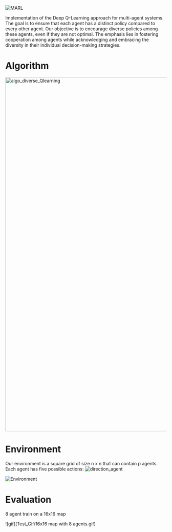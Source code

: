 ![MARL](https://github.com/user-attachments/assets/8297f7d6-1062-48d7-b5b7-bd97d21a9027)

Implementation of the Deep Q-Learning approach for multi-agent systems. 
The goal is to ensure that each agent has a distinct policy compared to every other agent. 
Our objective is to encourage diverse policies among these agents, even if they are not optimal.
The emphasis lies in fostering cooperation among agents while acknowledging and embracing the diversity in their individual decision-making strategies.

# Algorithm

<img width="1104" alt="algo_diverse_Qlearning" src="https://github.com/user-attachments/assets/84c72ce5-e7f6-4566-b78b-841a26f3f5ea">


# Environment
Our environment is a square grid of size n x n that can contain p agents. Each agent
has five possible actions:
![direction_agent](https://github.com/user-attachments/assets/eac9cba5-f8cf-4fa8-b961-23aa02450d0e)


![Environment](https://github.com/user-attachments/assets/5df609c8-c619-47b2-93dd-39e440f8f2a5)

# Evaluation
8 agent train on a 16x16 map

![gif](Test_Gif/16x16 map with 8 agents.gif)
